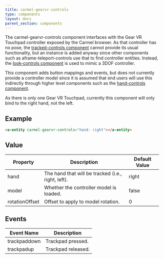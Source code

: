 ```yaml
---
title: carmel-gearvr-controls
type: components
layout: docs
parent_section: components
---
```


[trackedcontrols]: ./tracked-controls.md
[lookcontrols]: ./look-controls.md
[handcontrols]: ./hand-controls.md

The carmel-gearvr-controls component interfaces with the Gear VR Touchpad
controller exposed by the Carmel browser.  As that controller has no pose,
the [tracked-controls component][trackedcontrols] cannot provide its usual
functionality, but an instance is added anyway since other components such 
as aframe-teleport-controls use that to find controller entities.  Instead,
the [look-controls component][lookcontrols] is used to mimic a 3DOF controller.

This component adds button mappings and events, but does not currently provide
a controller model since it is assumed that end users will use this indirectly
through higher level components such as the [hand-controls component][handcontrols].  

As there is only one Gear VR Touchpad, currently this component will only bind
to the right hand, not the left.

## Example

```html
<a-entity carmel-gearvr-controls="hand: right"></a-entity>
```

## Value

| Property             | Description                                        | Default Value        |
|----------------------|----------------------------------------------------|----------------------|
| hand                 | The hand that will be tracked (i.e., right, left). | right                |
| model                | Whether the controller model is loaded.            | false                |
| rotationOffset       | Offset to apply to model rotation.                 | 0                    |

## Events

| Event Name   | Description             |
| ----------   | -----------             |
| trackpaddown | Trackpad pressed.       |
| trackpadup   | Trackpad released.      |
